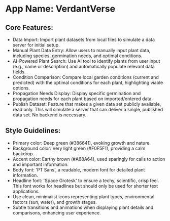 # **App Name**: VerdantVerse

## Core Features:

- Data Import: Import plant datasets from local files to simulate a data server for initial setup.
- Manual Plant Data Entry: Allow users to manually input plant data, including species, germination needs, and optimal conditions.
- AI-Powered Plant Search: Use AI tool to identify plants from user input (e.g., name or description) and automatically populate relevant data fields.
- Condition Comparison: Compare local garden conditions (current and predicted) with the optimal conditions for each plant, highlighting viable options.
- Propagation Needs Display: Display specific germination and propagation needs for each plant based on imported/entered data.
- Publish Dataset: Feature that makes a given data set publicly available, read only. This will simulate a server that can deliver a single, published data set. No backend is necessary.

## Style Guidelines:

- Primary color: Deep green (#386641), evoking growth and nature.
- Background color: Very light green (#F0F5F1), providing a calm backdrop.
- Accent color: Earthy brown (#A68A64), used sparingly for calls to action and important information.
- Body font: 'PT Sans', a readable, modern font for detailed plant information.
- Headline font: 'Space Grotesk' to ensure a techy, scientific, crisp feel. This font works for headlines but should only be used for shorter text applications.
- Use clean, minimalist icons representing plant types, environmental factors (sun, water), and growth stages.
- Subtle transitions and animations when displaying plant details and comparisons, enhancing user experience.